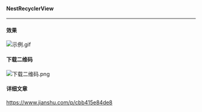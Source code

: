 #### NestRecyclerView
------------
#### 效果

![示例.gif](https://github.com/Ubitar/NestRecyclerView/blob/master/screenshot/%E7%A4%BA%E4%BE%8B.gif)

#### 下载二维码
![下载二维码.png](https://github.com/Ubitar/NestRecyclerView_V1/blob/master/screenshot/%E4%B8%8B%E8%BD%BD%E4%BA%8C%E7%BB%B4%E7%A0%81.png)

#### 详细文章
https://www.jianshu.com/p/cbb415e84de8
